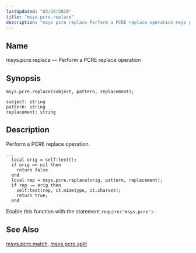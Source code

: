 ```yaml
---
lastUpdated: "03/26/2020"
title: "msys.pcre.replace"
description: "msys pcre replace Perform a PCRE replace operation msys pcre replace subject pattern replacement Perform a PCRE replace operation Enable this function with the statement require msys pcre msys pcre match msys pcre split..."
---
```


<a name="lua.ref.msys.pcre.replace"></a> 
## Name

msys.pcre.replace — Perform a PCRE replace operation

<a name="idp18220928"></a> 
## Synopsis

`msys.pcre.replace(subject, pattern, replacement);`

```
subject: string
pattern: string
replacement: string
```
<a name="idp18223968"></a> 
## Description

Perform a PCRE replace operation.

```
...
  local orig = self:text();
  if orig == nil then
    return false
  end
  local rep = msys.pcre.replace(orig, pattern, replacement);
  if rep ~= orig then
    self:text(rep, ct.mimetype, ct.charset);
    return true;
  end
```

Enable this function with the statement `require('msys.pcre')`.

<a name="idp18227664"></a> 
## See Also

[msys.pcre.match](/momentum/4/lua/ref-msys-pcre-match), [msys.pcre.split](/momentum/4/lua/ref-msys-pcre-split)